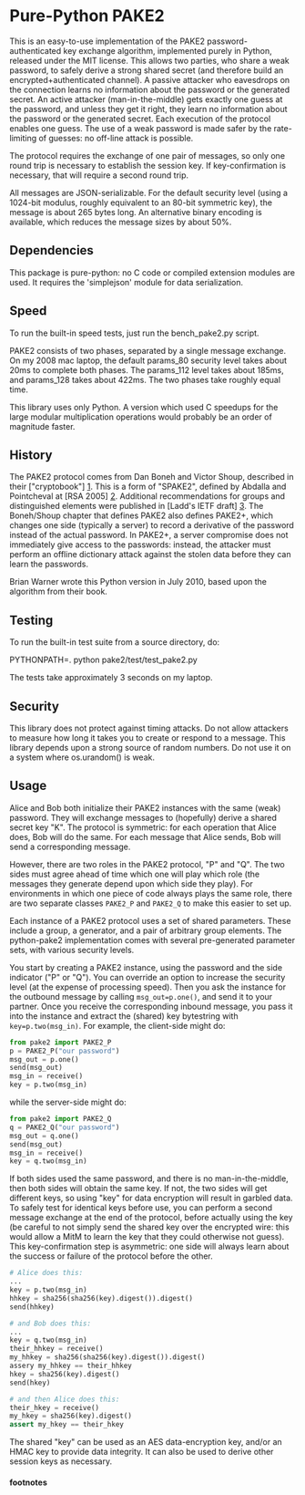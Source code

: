 
# Pure-Python PAKE2

This is an easy-to-use implementation of the PAKE2 password-authenticated key
exchange algorithm, implemented purely in Python, released under the MIT
license. This allows two parties, who share a weak password, to safely derive
a strong shared secret (and therefore build an encrypted+authenticated
channel). A passive attacker who eavesdrops on the connection learns no
information about the password or the generated secret. An active attacker
(man-in-the-middle) gets exactly one guess at the password, and unless they
get it right, they learn no information about the password or the generated
secret. Each execution of the protocol enables one guess. The use of a weak
password is made safer by the rate-limiting of guesses: no off-line attack is
possible.

The protocol requires the exchange of one pair of messages, so only one round
trip is necessary to establish the session key. If key-confirmation is
necessary, that will require a second round trip.

All messages are JSON-serializable. For the default security level (using a
1024-bit modulus, roughly equivalent to an 80-bit symmetric key), the message
is about 265 bytes long. An alternative binary encoding is available, which
reduces the message sizes by about 50%.

## Dependencies

This package is pure-python: no C code or compiled extension modules are
used. It requires the 'simplejson' module for data serialization.

## Speed

To run the built-in speed tests, just run the bench_pake2.py script.

PAKE2 consists of two phases, separated by a single message exchange. On my
2008 mac laptop, the default params_80 security level takes about 20ms to
complete both phases. The params_112 level takes about 185ms, and params_128
takes about 422ms. The two phases take roughly equal time.

This library uses only Python. A version which used C speedups for the large
modular multiplication operations would probably be an order of magnitude
faster.

## History

The PAKE2 protocol comes from Dan Boneh and Victor Shoup, described in their
["cryptobook"] [1]. This is a form of "SPAKE2", defined by Abdalla and
Pointcheval at [RSA 2005] [2]. Additional recommendations for groups and
distinguished elements were published in [Ladd's IETF draft] [3]. The
Boneh/Shoup chapter that defines PAKE2 also defines PAKE2+, which changes one
side (typically a server) to record a derivative of the password instead of
the actual password. In PAKE2+, a server compromise does not immediately give
access to the passwords: instead, the attacker must perform an offline
dictionary attack against the stolen data before they can learn the
passwords.

Brian Warner wrote this Python version in July 2010, based upon the algorithm
from their book.

## Testing

To run the built-in test suite from a source directory, do:

 PYTHONPATH=. python pake2/test/test_pake2.py

The tests take approximately 3 seconds on my laptop.

## Security

This library does not protect against timing attacks. Do not allow attackers
to measure how long it takes you to create or respond to a message. This
library depends upon a strong source of random numbers. Do not use it on a
system where os.urandom() is weak.

## Usage

Alice and Bob both initialize their PAKE2 instances with the same (weak)
password. They will exchange messages to (hopefully) derive a shared secret
key "K". The protocol is symmetric: for each operation that Alice does, Bob
will do the same. For each message that Alice sends, Bob will send a
corresponding message.

However, there are two roles in the PAKE2 protocol, "P" and "Q". The two
sides must agree ahead of time which one will play which role (the messages
they generate depend upon which side they play). For environments in which
one piece of code always plays the same role, there are two separate classes
`PAKE2_P` and `PAKE2_Q` to make this easier to set up.

Each instance of a PAKE2 protocol uses a set of shared parameters. These
include a group, a generator, and a pair of arbitrary group elements. The
python-pake2 implementation comes with several pre-generated parameter sets,
with various security levels.

You start by creating a PAKE2 instance, using the password and the side indicator ("P" or "Q"). You can override an option to increase the security level (at the expense of processing speed). Then you ask the instance for the outbound message by calling `msg_out=p.one()`, and send it to your partner. Once you receive the corresponding inbound message, you pass it into the instance and extract the (shared) key bytestring with `key=p.two(msg_in)`. For example, the client-side might do:

```python
from pake2 import PAKE2_P
p = PAKE2_P("our password")
msg_out = p.one()
send(msg_out)
msg_in = receive()
key = p.two(msg_in)
```

while the server-side might do:

```python
from pake2 import PAKE2_Q
q = PAKE2_Q("our password")
msg_out = q.one()
send(msg_out)
msg_in = receive()
key = q.two(msg_in)
```

If both sides used the same password, and there is no man-in-the-middle, then
both sides will obtain the same key. If not, the two sides will get different
keys, so using "key" for data encryption will result in garbled data. To
safely test for identical keys before use, you can perform a second message
exchange at the end of the protocol, before actually using the key (be
careful to not simply send the shared key over the encrypted wire: this would
allow a MitM to learn the key that they could otherwise not guess). This
key-confirmation step is asymmetric: one side will always learn about the
success or failure of the protocol before the other.

```python
# Alice does this:
...
key = p.two(msg_in)
hhkey = sha256(sha256(key).digest()).digest()
send(hhkey)

# and Bob does this:
...
key = q.two(msg_in)
their_hhkey = receive()
my_hhkey = sha256(sha256(key).digest()).digest()
assery my_hhkey == their_hhkey
hkey = sha256(key).digest()
send(hkey)

# and then Alice does this:
their_hkey = receive()
my_hkey = sha256(key).digest()
assert my_hkey == their_hkey
```

The shared "key" can be used as an AES data-encryption key, and/or an HMAC
key to provide data integrity. It can also be used to derive other session
keys as necessary.

#### footnotes

[1]: http://crypto.stanford.edu/~dabo/cryptobook/  "cryptobook"
[2]: http://www.di.ens.fr/~pointche/Documents/Papers/2005_rsa.pdf "RSA 2005"
[3]: https://tools.ietf.org/html/draft-ladd-spake2-01 "Ladd's IETF draft"

